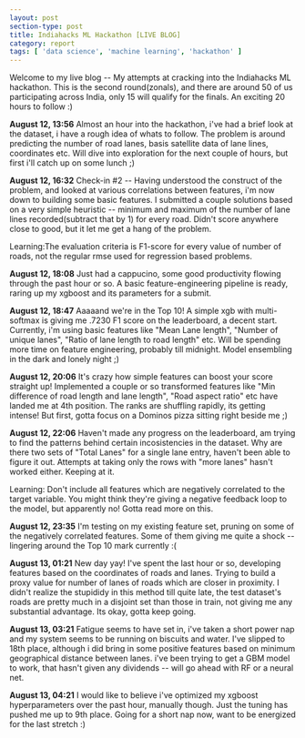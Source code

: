 ```yaml
---
layout: post
section-type: post
title: Indiahacks ML Hackathon [LIVE BLOG]
category: report
tags: [ 'data science', 'machine learning', 'hackathon' ]
---
```


Welcome to my live blog -- My attempts at cracking into the Indiahacks ML hackathon. This is the second round(zonals), and there are around 50 of us participating across India, only 15 will qualify for the finals. An exciting 20 hours to follow :)

**August 12, 13:56** Almost an hour into the hackathon, i've had a brief look at the dataset, i have a rough idea of whats to follow. The problem is around predicting the number of road lanes, basis satellite data of lane lines, coordinates etc. Will dive into exploration for the next couple of hours, but first i'll catch up on some lunch ;)

**August 12, 16:32** Check-in #2 -- Having understood the construct of the problem, and looked at various correlations between features, i'm now down to building some basic features. I submitted a couple solutions based on a very simple heuristic -- minimum and maximum of the number of lane lines recorded(subtract that by 1) for every road. Didn't score anywhere close to good, but it let me get a hang of the problem.

Learning:The evaluation criteria is F1-score for every value of number of roads, not the regular rmse used for regression based problems.

**August 12, 18:08** Just had a cappucino, some good productivity flowing through the past hour or so. A basic feature-engineering pipeline is ready, raring up my xgboost and its parameters for a submit. 

**August 12, 18:47** Aaaaand we're in the Top 10! A simple xgb with multi-softmax is giving me .7230 F1 score on the leaderboard, a decent start. Currently, i'm using basic features like "Mean Lane length", "Number of unique lanes", "Ratio of lane length to road length" etc. Will be spending more time on feature engineering, probably till midnight. Model ensembling in the dark and lonely night ;)

**August 12, 20:06** It's crazy how simple features can boost your score straight up! Implemented a couple or so transformed features like "Min difference of road length and lane length", "Road aspect ratio" etc have landed me at 4th position. The ranks are shuffling rapidly, its getting intense! But first, gotta focus on a Dominos pizza sitting right beside me ;)

**August 12, 22:06** Haven't made any progress on the leaderboard, am trying to find the patterns behind certain incosistencies in the dataset. Why are there two sets of "Total Lanes" for a single lane entry, haven't been able to figure it out. Attempts at taking only the rows with "more lanes" hasn't worked either. Keeping at it.

Learning: Don't include all features which are negatively correlated to the target variable. You might think they're giving a negative feedback loop to the model, but apparently no! Gotta read more on this.

**August 12, 23:35** I'm testing on my existing feature set, pruning on some of the negatively correlated features. Some of them giving me quite a shock -- lingering around the Top 10 mark currently :(

**August 13, 01:21** New day yay! I've spent the last hour or so, developing features based on the coordinates of roads and lanes. Trying to build a proxy value for number of lanes of roads which are closer in proximity. I didn't realize the stupididy in this method till quite late, the test dataset's roads are pretty much in a disjoint set than those in train, not giving me any substantial advantage. Its okay, gotta keep going.

**August 13, 03:21** Fatigue seems to have set in, i've taken a short power nap and my system seems to be running on biscuits and water. I've slipped to 18th place, although i did bring in some positive features based on minimum geographical distance between lanes. i've been trying to get a GBM model to work, that hasn't given any dividends -- will go ahead with RF or a neural net.

**August 13, 04:21** I would like to believe i've optimized my xgboost hyperparameters over the past hour, manually though. Just the tuning has pushed me up to 9th place. Going for a short nap now, want to be energized for the last stretch :)